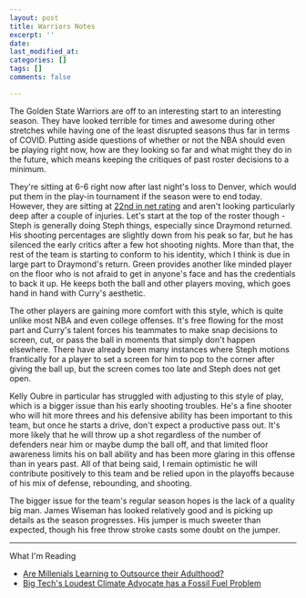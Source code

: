 ```yaml
---
layout: post
title: Warriors Notes
excerpt: ''
date: 
last_modified_at: 
categories: []
tags: []
comments: false

---
```

The Golden State Warriors are off to an interesting start to an interesting season. They have looked terrible for times and awesome during other stretches while having one of the least disrupted seasons thus far in terms of COVID. Putting aside questions of whether or not the NBA should even be playing right now, how are they looking so far and what might they do in the future, which means keeping the critiques of past roster decisions to a minimum.

They're sitting at 6-6 right now after last night's loss to Denver, which would put them in the play-in tournament if the season were to end today. However, they are sitting at [22nd in net rating](https://www.nba.com/stats/teams/advanced/?sort=NET_RATING&dir=-1) and aren't looking particularly deep after a couple of injuries. Let's start at the top of the roster though - Steph is generally doing Steph things, especially since Draymond returned. His shooting percentages are slightly down from his peak so far, but he has silenced the early critics after a few hot shooting nights. More than that, the rest of the team is starting to conform to his identity, which I think is due in large part to Draymond's return. Green provides another like minded player on the floor who is not afraid to get in anyone's face and has the credentials to back it up. He keeps both the ball and other players moving, which goes hand in hand with Curry's aesthetic.

The other players are gaining more comfort with this style, which is quite unlike most NBA and even college offenses. It's free flowing for the most part and Curry's talent forces his teammates to make snap decisions to screen, cut, or pass the ball in moments that simply don't happen elsewhere. There have already been many instances where Steph motions frantically for a player to set a screen for him to pop to the corner after giving the ball up, but the screen comes too late and Steph does not get open.

Kelly Oubre in particular has struggled with adjusting to this style of play, which is a bigger issue than his early shooting troubles. He's a fine shooter who will hit more threes and his defensive ability has been important to this team, but once he starts a drive, don't expect a productive pass out. It's more likely that he will throw up a shot regardless of the number of defenders near him or maybe dump the ball off, and that limited floor awareness limits his on ball ability and has been more glaring in this offense than in years past. All of that being said, I remain optimistic he will contribute positively to this team and be relied upon in the playoffs because of his mix of defense, rebounding, and shooting.

The bigger issue for the team's regular season hopes is the lack of a quality big man. James Wiseman has looked relatively good and is picking up details as the season progresses. His jumper is much sweeter than expected, though his free throw stroke casts some doubt on the jumper. 

***

What I'm Reading

* [Are Millenials Learning to Outsource their Adulthood?](https://www.thecut.com/2019/04/are-millennials-learning-to-outsource-their-adulthood.html)
* [Big Tech's Loudest Climate Advocate has a Fossil Fuel Problem](https://heated.world/p/big-techs-loudest-climate-advocate)